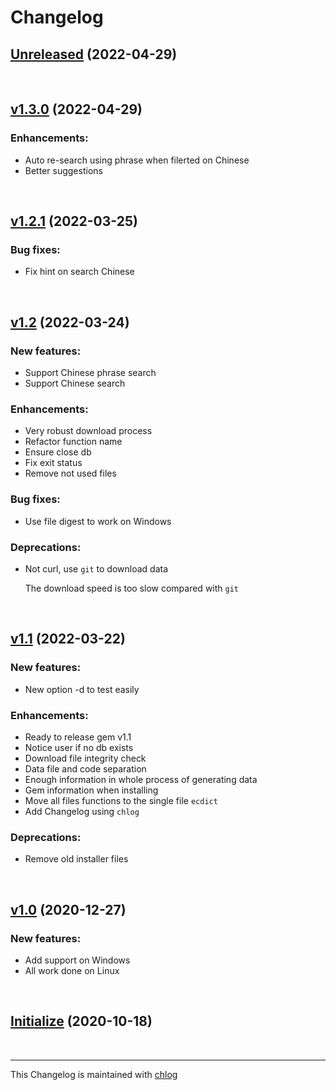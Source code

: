 # Changelog

## [Unreleased](#) (2022-04-29)

<br>

## [v1.3.0](#) (2022-04-29)

### Enhancements:

- Auto re-search using phrase when filerted on Chinese
- Better suggestions

<br>

## [v1.2.1](#) (2022-03-25)

### Bug fixes:

- Fix hint on search Chinese

<br>

## [v1.2](#) (2022-03-24)

### New features:

- Support Chinese phrase search 
- Support Chinese search

### Enhancements:

- Very robust download process
- Refactor function name
- Ensure close db
- Fix exit status
- Remove not used files

### Bug fixes:

- Use file digest to work on Windows

### Deprecations:

- Not curl, use `git` to download data

  The download speed is too slow compared with `git`

<br>

## [v1.1](#) (2022-03-22)

### New features:

- New option -d to test easily

### Enhancements:

- Ready to release gem v1.1
- Notice user if no db exists
- Download file integrity check
- Data file and code separation
- Enough information in whole process of generating data
- Gem information when installing
- Move all files functions to the single file `ecdict`
- Add Changelog using `chlog`

### Deprecations:

- Remove old installer files

<br>

## [v1.0](#) (2020-12-27)

### New features:

- Add support on Windows
- All work done on Linux

<br>

## [Initialize](#) (2020-10-18)

<br>

<hr>

This Changelog is maintained with [chlog](https://github.com/ccmywish/chlog)

